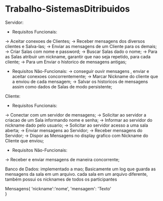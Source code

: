 # Trabalho-SistemasDitribuidos


Servidor:

- Requisitos Funcionais:

-> Aceitar conexoes de Clientes;
-> Receber mensagens dos diversos clientes e Salva-las;
-> Enviar as mensagens de um Cliente para os demais;
-> Criar Salas com nome e password;
-> Buscar Salas dado o nome;
-> Para as Salas atribuir um nickname, garantir que nao seja repetido, para cada cliente;
-> Para um Enviar o historico de mensagens antigas;

- Requisitos Não-Funcionais:
-> conseguir ouvir mensagens , enviar e aceitar conexoes concorrentemente;
-> Marcar Nickname do cliente que a enviou de cada mensagem;
-> Salvar os historicos de mensagens assim como dados de Salas de modo persistente;

Cliente:

- Requisitos Funcionais:

-> Conectar com um servidor de mensagens;
-> Solicitar ao servidor a criacao de um Sala informando nome e senha;
-> Informar ao servidor do nickname dado pelo usuario;
-> Solicitar ao servidor acesso a uma sala aberta;
-> Enviar mensagens ao Servidor;
-> Receber mensagens do Servidor;
-> Dispor as Mensagens no display grafico com Nickname do Cliente que enviou;

- Requisitos Não-Funcionais:

-> Receber e enviar mensagens de maneira concorrente;

Banco de Dados:
implementado a mao; Basicamente um log que guarda as mensagens da sala em um arquivo. cada sala em um arquivo diferente, também possui os nicknames de todos os participantes

Mensagens{
     'nickname':'nome',
     'mensagem': 'Texto'       
}
